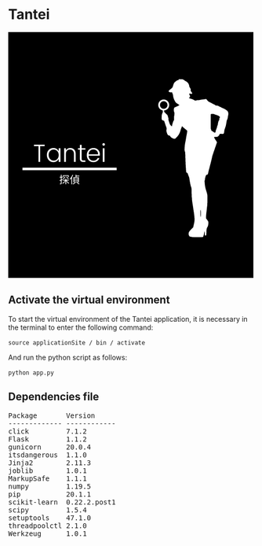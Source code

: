 # Tantei

![tantei-logo](./static/img/tantei-logo.png)


## Activate the virtual environment

To start the virtual environment of the Tantei application, it is necessary in the terminal to enter the following command:

```
source applicationSite / bin / activate
```

And run the python script as follows:

```
python app.py
```

## Dependencies file

<pre>Package       Version
------------- ------------
click         7.1.2
Flask         1.1.2
gunicorn      20.0.4
itsdangerous  1.1.0
Jinja2        2.11.3
joblib        1.0.1
MarkupSafe    1.1.1
numpy         1.19.5
pip           20.1.1
scikit-learn  0.22.2.post1
scipy         1.5.4
setuptools    47.1.0
threadpoolctl 2.1.0
Werkzeug      1.0.1
</pre>